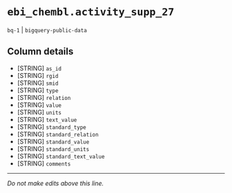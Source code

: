 # `ebi_chembl.activity_supp_27`
`bq-1` | `bigquery-public-data`

## Column details
* [STRING]    `as_id`
* [STRING]    `rgid`
* [STRING]    `smid`
* [STRING]    `type`
* [STRING]    `relation`
* [STRING]    `value`
* [STRING]    `units`
* [STRING]    `text_value`
* [STRING]    `standard_type`
* [STRING]    `standard_relation`
* [STRING]    `standard_value`
* [STRING]    `standard_units`
* [STRING]    `standard_text_value`
* [STRING]    `comments`

-------------------------------------------------------------------------------
*Do not make edits above this line.*
